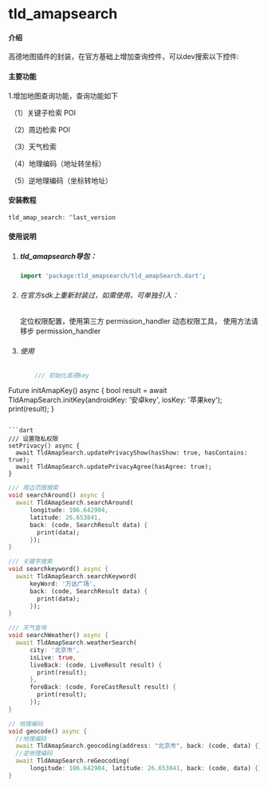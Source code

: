 # tld_amapsearch

#### 介绍
高德地图插件的封装，在官方基础上增加查询控件，可以dev搜索以下控件:

#### 主要功能

1.增加地图查询功能，查询功能如下

​    （1）关键子检索 POI

​    （2）周边检索 POI

​    （3）天气检索

​    （4）地理编码（地址转坐标）

​    （5）逆地理编码（坐标转地址）


#### 安装教程
  ```dart
  tld_amap_search: ^last_version
  ```

#### 使用说明

1. ##### tld_amapsearch导包：
   ```dart
   import 'package:tld_amapsearch/tld_amapSearch.dart';
   ```

2. ###### 在官方sdk上重新封装过，如需使用，可单独引入：
   定位权限配置，使用第三方 permission_handler 动态权限工具，  使用方法请移步 permission_handler

3. ###### 使用

   ```dart
       /// 初始化高德key
  Future<void> initAmapKey() async {
    bool result =
        await TldAmapSearch.initKey(androidKey: '安卓key', iosKey: '苹果key');
    print(result);
  }
  ```

  ```dart
  /// 设置隐私权限
  setPrivacy() async {
    await TldAmapSearch.updatePrivacyShow(hasShow: true, hasContains: true);
    await TldAmapSearch.updatePrivacyAgree(hasAgree: true);
  }
  ```

  ```dart
  /// 周边范围搜索
  void searchAround() async {
    await TldAmapSearch.searchAround(
        longitude: 106.642904,
        latitude: 26.653841,
        back: (code, SearchResult data) {
          print(data);
        });
  }
  ```

  ```dart
  /// 关键字搜索
  void searchkeyword() async {
    await TldAmapSearch.searchKeyword(
        keyWord: '万达广场',
        back: (code, SearchResult data) {
          print(data);
        });
  }
  ```
  
  ```dart
  /// 天气查询
  void searchWeather() async {
    await TldAmapSearch.weatherSearch(
        city: '北京市',
        isLive: true,
        liveBack: (code, LiveResult result) {
          print(result);
        },
        foreBack: (code, ForeCastResult result) {
          print(result);
        });
  }
  ```

  ```dart
  // 地理编码
  void geocode() async {
    //地理编码
    await TldAmapSearch.geocoding(address: "北京市", back: (code, data) {});
    //逆地理编码
    await TldAmapSearch.reGeocoding(
        longitude: 106.642904, latitude: 26.653841, back: (code, data) {});
  }
   ```


